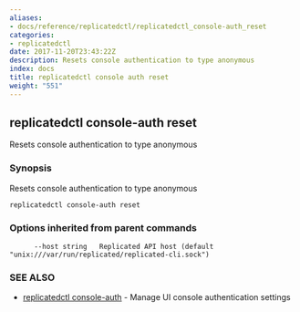 ```yaml
---
aliases:
- docs/reference/replicatedctl/replicatedctl_console-auth_reset
categories:
- replicatedctl
date: 2017-11-20T23:43:22Z
description: Resets console authentication to type anonymous
index: docs
title: replicatedctl console auth reset
weight: "551"
---
```


## replicatedctl console-auth reset

Resets console authentication to type anonymous

### Synopsis


Resets console authentication to type anonymous

```
replicatedctl console-auth reset
```

### Options inherited from parent commands

```
      --host string   Replicated API host (default "unix:///var/run/replicated/replicated-cli.sock")
```

### SEE ALSO
* [replicatedctl console-auth](/api/replicatedctl/replicatedctl_console-auth/)	 - Manage UI console authentication settings

